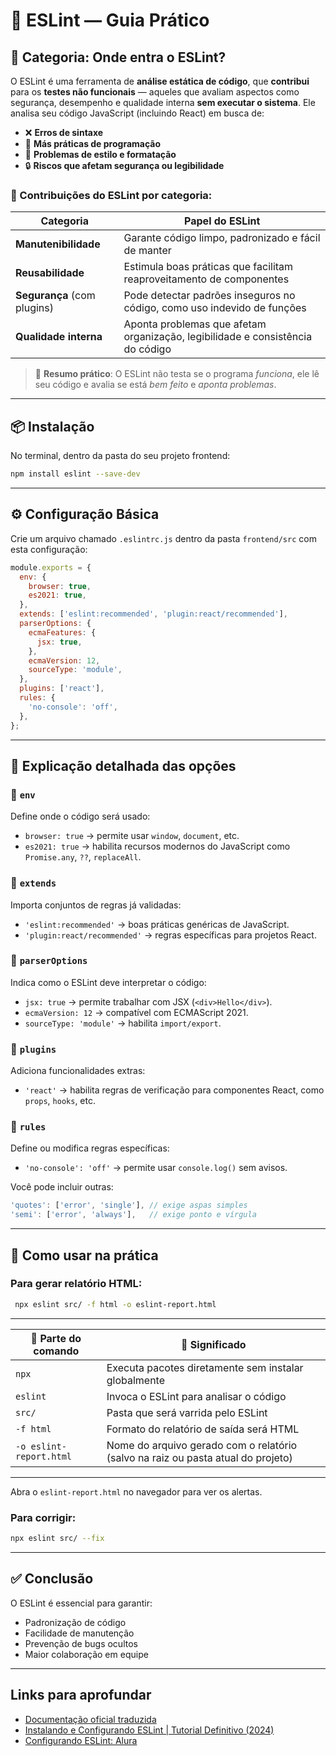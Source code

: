 # 🧩 ESLint — Guia Prático

## 📌 Categoria: Onde entra o ESLint?

O ESLint é uma ferramenta de **análise estática de código**, que **contribui** para os **testes não funcionais** — aqueles que avaliam aspectos como segurança, desempenho e qualidade interna **sem executar o sistema**. Ele analisa seu código JavaScript (incluindo React) em busca de:

- ❌ **Erros de sintaxe**
- 🎯 **Más práticas de programação**
- 📐 **Problemas de estilo e formatação**
- 🔒 **Riscos que afetam segurança ou legibilidade**

### 🔧 Contribuições do ESLint por categoria:

| Categoria | Papel do ESLint                                                                 |
|----------------------------------|----------------------------------------------------------------------------------|
| **Manutenibilidade**             | Garante código limpo, padronizado e fácil de manter                             |
| **Reusabilidade**                | Estimula boas práticas que facilitam reaproveitamento de componentes            |
| **Segurança** (com plugins)      | Pode detectar padrões inseguros no código, como uso indevido de funções         |
| **Qualidade interna**            | Aponta problemas que afetam organização, legibilidade e consistência do código  |

> 💬 **Resumo prático**: O ESLint não testa se o programa *funciona*, ele lê seu código e avalia se está *bem feito* e *aponta problemas*.

---

## 📦 Instalação

No terminal, dentro da pasta do seu projeto frontend:

```bash
npm install eslint --save-dev
```

---

## ⚙️ Configuração Básica

Crie um arquivo chamado `.eslintrc.js` dentro da pasta `frontend/src` com esta configuração:

```javascript
module.exports = {
  env: {
    browser: true,
    es2021: true,
  },
  extends: ['eslint:recommended', 'plugin:react/recommended'],
  parserOptions: {
    ecmaFeatures: {
      jsx: true,
    },
    ecmaVersion: 12,
    sourceType: 'module',
  },
  plugins: ['react'],
  rules: {
    'no-console': 'off',
  },
};
```

---

## 🧩 Explicação detalhada das opções

### 🔹 `env`
Define onde o código será usado:
- `browser: true` → permite usar `window`, `document`, etc.
- `es2021: true` → habilita recursos modernos do JavaScript como `Promise.any`, `??`, `replaceAll`.

### 🔹 `extends`
Importa conjuntos de regras já validadas:
- `'eslint:recommended'` → boas práticas genéricas de JavaScript.
- `'plugin:react/recommended'` → regras específicas para projetos React.

### 🔹 `parserOptions`
Indica como o ESLint deve interpretar o código:
- `jsx: true` → permite trabalhar com JSX (`<div>Hello</div>`).
- `ecmaVersion: 12` → compatível com ECMAScript 2021.
- `sourceType: 'module'` → habilita `import/export`.

### 🔹 `plugins`
Adiciona funcionalidades extras:
- `'react'` → habilita regras de verificação para componentes React, como `props`, `hooks`, etc.

### 🔹 `rules`
Define ou modifica regras específicas:
- `'no-console': 'off'` → permite usar `console.log()` sem avisos.

Você pode incluir outras:
```javascript
'quotes': ['error', 'single'], // exige aspas simples
'semi': ['error', 'always'],   // exige ponto e vírgula
```

---

## 🧪 Como usar na prática

### Para gerar relatório HTML:
```bash
 npx eslint src/ -f html -o eslint-report.html
```

---

| 🧩 Parte do comando        | 📝 Significado                                                                 |
|----------------------------|--------------------------------------------------------------------------------|
| `npx`                      | Executa pacotes diretamente sem instalar globalmente                          |
| `eslint`                   | Invoca o ESLint para analisar o código                                        |
| `src/`                     | Pasta que será varrida pelo ESLint                                            |
| `-f html`                  | Formato do relatório de saída será HTML                                       |
| `-o eslint-report.html`    | Nome do arquivo gerado com o relatório (salvo na raiz ou pasta atual do projeto) |

---

Abra o `eslint-report.html` no navegador para ver os alertas.

### Para corrigir:

```bash
npx eslint src/ --fix

```
---

## ✅ Conclusão

O ESLint é essencial para garantir:

- Padronização de código
- Facilidade de manutenção
- Prevenção de bugs ocultos
- Maior colaboração em equipe

---

## Links para aprofundar
- [Documentação oficial traduzida](https://pt-br.eslint.org/)
- [Instalando e Configurando ESLint | Tutorial Definitivo (2024)](https://www.youtube.com/watch?v=JgEszvVTe5g)
- [Configurando ESLint: Alura](https://www.alura.com.br/conteudo/eslint-padronizando-codigo-regras-personalizadas)
